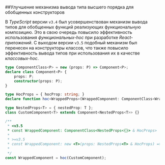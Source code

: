 ##Улучшение механизма вывода типа высшего порядка для обобщенных конструкторов

В *TypeScript* версии `v3.4` был усовершенствован механизм вывода типов для обобщенных функций реализующих функциональную композицию. Это в свою очередь повысило эффективность использования   *функциональных-hoc* при разработке *React-приложений*. С выходом версии `v3.5` подобный механизм был перенесен на конструкторы классов, что также повысило эффективность вывода типов при использования их в качестве *классовых-hoc*.

`````typescript
type ComponentClass<P> = new (props: P) => Component<P>;
declare class Component<P> {
    props: P;
    constructor(props: P);
}

type HocProps = { hocProp: string; }
declare function hoc<WrappedProps>(WrappedComponent: ComponentClass<WrappedProps>): ComponentClass<WrappedProps & HocProps> ;

type NestedProps<T> = { nestedProp: T };
class CustomComponent<T> extends Component<NestedProps<T>> {}

/**
 * <v3.5
 * const WrappedComponent: ComponentClass<NestedProps<{}> & HocProps>
 * 
 * >=v3.5
 * const WrappedComponent: new <T>(props: NestedProps<T> & HocProps) => Component<NestedProps<T> & HocProps>
 * 
 */
const WrappedComponent = hoc(CustomComponent);
`````
